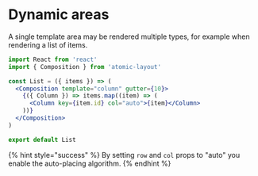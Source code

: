 # Dynamic areas

A single template area may be rendered multiple types, for example when rendering a list of items.

```jsx
import React from 'react'
import { Composition } from 'atomic-layout'

const List = ({ items }) => (
  <Composition template="column" gutter={10}>
    {({ Column }) => items.map((item) => (
      <Column key={item.id} col="auto">{item}</Column> 
    ))}
  </Composition>
)

export default List
```

{% hint style="success" %}
By setting `row` and `col` props to "auto" you enable the auto-placing algorithm.
{% endhint %}



